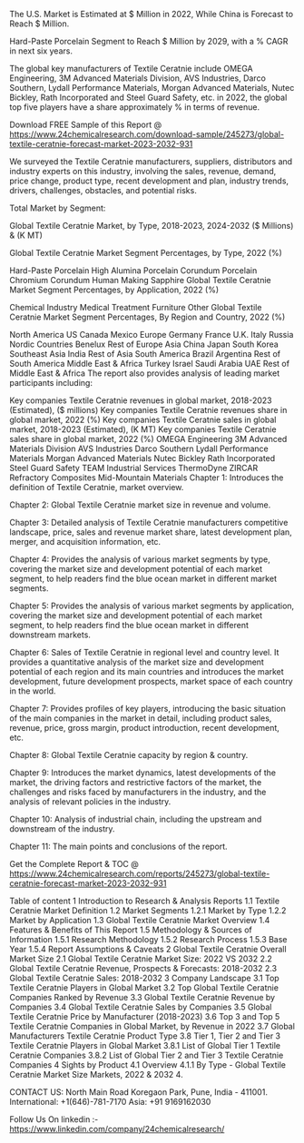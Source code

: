 The U.S. Market is Estimated at $ Million in 2022, While China is Forecast to Reach $ Million.

Hard-Paste Porcelain Segment to Reach $ Million by 2029, with a % CAGR in next six years.

The global key manufacturers of Textile Ceratnie include OMEGA Engineering, 3M Advanced Materials Division, AVS Industries, Darco Southern, Lydall Performance Materials, Morgan Advanced Materials, Nutec Bickley, Rath Incorporated and Steel Guard Safety, etc. in 2022, the global top five players have a share approximately % in terms of revenue.

Download FREE Sample of this Report @ https://www.24chemicalresearch.com/download-sample/245273/global-textile-ceratnie-forecast-market-2023-2032-931

We surveyed the Textile Ceratnie manufacturers, suppliers, distributors and industry experts on this industry, involving the sales, revenue, demand, price change, product type, recent development and plan, industry trends, drivers, challenges, obstacles, and potential risks.

Total Market by Segment:

Global Textile Ceratnie Market, by Type, 2018-2023, 2024-2032 ($ Millions) & (K MT)

Global Textile Ceratnie Market Segment Percentages, by Type, 2022 (%)

Hard-Paste Porcelain
High Alumina Porcelain
Corundum Porcelain
Chromium Corundum
Human Making Sapphire
Global Textile Ceratnie Market Segment Percentages, by Application, 2022 (%)

Chemical Industry
Medical Treatment
Furniture
Other
Global Textile Ceratnie Market Segment Percentages, By Region and Country, 2022 (%)

North America
US
Canada
Mexico
Europe
Germany
France
U.K.
Italy
Russia
Nordic Countries
Benelux
Rest of Europe
Asia
China
Japan
South Korea
Southeast Asia
India
Rest of Asia
South America
Brazil
Argentina
Rest of South America
Middle East & Africa
Turkey
Israel
Saudi Arabia
UAE
Rest of Middle East & Africa
The report also provides analysis of leading market participants including:

Key companies Textile Ceratnie revenues in global market, 2018-2023 (Estimated), ($ millions)
Key companies Textile Ceratnie revenues share in global market, 2022 (%)
Key companies Textile Ceratnie sales in global market, 2018-2023 (Estimated), (K MT)
Key companies Textile Ceratnie sales share in global market, 2022 (%)
OMEGA Engineering
3M Advanced Materials Division
AVS Industries
Darco Southern
Lydall Performance Materials
Morgan Advanced Materials
Nutec Bickley
Rath Incorporated
Steel Guard Safety
TEAM Industrial Services
ThermoDyne
ZIRCAR Refractory Composites
Mid-Mountain Materials
Chapter 1: Introduces the definition of Textile Ceratnie, market overview.

Chapter 2: Global Textile Ceratnie market size in revenue and volume.

Chapter 3: Detailed analysis of Textile Ceratnie manufacturers competitive landscape, price, sales and revenue market share, latest development plan, merger, and acquisition information, etc.

Chapter 4: Provides the analysis of various market segments by type, covering the market size and development potential of each market segment, to help readers find the blue ocean market in different market segments.

Chapter 5: Provides the analysis of various market segments by application, covering the market size and development potential of each market segment, to help readers find the blue ocean market in different downstream markets.

Chapter 6: Sales of Textile Ceratnie in regional level and country level. It provides a quantitative analysis of the market size and development potential of each region and its main countries and introduces the market development, future development prospects, market space of each country in the world.

Chapter 7: Provides profiles of key players, introducing the basic situation of the main companies in the market in detail, including product sales, revenue, price, gross margin, product introduction, recent development, etc.

Chapter 8: Global Textile Ceratnie capacity by region & country.

Chapter 9: Introduces the market dynamics, latest developments of the market, the driving factors and restrictive factors of the market, the challenges and risks faced by manufacturers in the industry, and the analysis of relevant policies in the industry.

Chapter 10: Analysis of industrial chain, including the upstream and downstream of the industry.

Chapter 11: The main points and conclusions of the report.

Get the Complete Report & TOC @ https://www.24chemicalresearch.com/reports/245273/global-textile-ceratnie-forecast-market-2023-2032-931

Table of content
1 Introduction to Research & Analysis Reports
1.1 Textile Ceratnie Market Definition
1.2 Market Segments
1.2.1 Market by Type
1.2.2 Market by Application
1.3 Global Textile Ceratnie Market Overview
1.4 Features & Benefits of This Report
1.5 Methodology & Sources of Information
1.5.1 Research Methodology
1.5.2 Research Process
1.5.3 Base Year
1.5.4 Report Assumptions & Caveats
2 Global Textile Ceratnie Overall Market Size
2.1 Global Textile Ceratnie Market Size: 2022 VS 2032
2.2 Global Textile Ceratnie Revenue, Prospects & Forecasts: 2018-2032
2.3 Global Textile Ceratnie Sales: 2018-2032
3 Company Landscape
3.1 Top Textile Ceratnie Players in Global Market
3.2 Top Global Textile Ceratnie Companies Ranked by Revenue
3.3 Global Textile Ceratnie Revenue by Companies
3.4 Global Textile Ceratnie Sales by Companies
3.5 Global Textile Ceratnie Price by Manufacturer (2018-2023)
3.6 Top 3 and Top 5 Textile Ceratnie Companies in Global Market, by Revenue in 2022
3.7 Global Manufacturers Textile Ceratnie Product Type
3.8 Tier 1, Tier 2 and Tier 3 Textile Ceratnie Players in Global Market
3.8.1 List of Global Tier 1 Textile Ceratnie Companies
3.8.2 List of Global Tier 2 and Tier 3 Textile Ceratnie Companies
4 Sights by Product
4.1 Overview
4.1.1 By Type - Global Textile Ceratnie Market Size Markets, 2022 & 2032
4.

CONTACT US:
North Main Road Koregaon Park, Pune, India - 411001.
International: +1(646)-781-7170
Asia: +91 9169162030

Follow Us On linkedin :- https://www.linkedin.com/company/24chemicalresearch/

